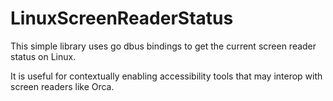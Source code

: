 # LinuxScreenReaderStatus

This simple library uses go dbus bindings to get the current screen reader status on Linux. 

It is useful for contextually enabling accessibility tools that may interop with screen readers like Orca.